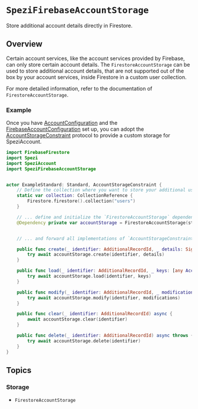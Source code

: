 # ``SpeziFirebaseAccountStorage``

<!--

This source file is part of the Stanford Spezi open-source project

SPDX-FileCopyrightText: 2024 Stanford University and the project authors (see CONTRIBUTORS.md)

SPDX-License-Identifier: MIT

-->

Store additional account details directly in Firestore.

## Overview

Certain account services, like the account services provided by Firebase, can only store certain account details.
The ``FirestoreAccountStorage`` can be used to store additional account details, that are not supported out of the box by your account services,
inside Firestore in a custom user collection.

For more detailed information, refer to the documentation of ``FirestoreAccountStorage``.

### Example

Once you have [AccountConfiguration](https://swiftpackageindex.com/stanfordspezi/speziaccount/documentation/speziaccount/initial-setup#Account-Configuration)
and the [FirebaseAccountConfiguration](https://swiftpackageindex.com/stanfordspezi/spezifirebase/documentation/spezifirebaseaccount/firebaseaccountconfiguration)
set up, you can adopt the [AccountStorageConstraint](https://swiftpackageindex.com/stanfordspezi/speziaccount/documentation/speziaccount/accountstorageconstraint)
protocol to provide a custom storage for SpeziAccount.


```swift
import FirebaseFirestore
import Spezi
import SpeziAccount
import SpeziFirebaseAccountStorage


actor ExampleStandard: Standard, AccountStorageConstraint {
    // Define the collection where you want to store your additional user data, ...
    static var collection: CollectionReference {
        Firestore.firestore().collection("users")
    }

    // ... define and initialize the `FirestoreAccountStorage` dependency ...
    @Dependency private var accountStorage = FirestoreAccountStorage(storedIn: Self.collection)


    // ... and forward all implementations of `AccountStorageConstraint` to the `FirestoreAccountStorage`.

    public func create(_ identifier: AdditionalRecordId, _ details: SignupDetails) async throws {
        try await accountStorage.create(identifier, details)
    }

    public func load(_ identifier: AdditionalRecordId, _ keys: [any AccountKey.Type]) async throws -> PartialAccountDetails {
        try await accountStorage.load(identifier, keys)
    }

    public func modify(_ identifier: AdditionalRecordId, _ modifications: AccountModifications) async throws {
        try await accountStorage.modify(identifier, modifications)
    }

    public func clear(_ identifier: AdditionalRecordId) async {
        await accountStorage.clear(identifier)
    }

    public func delete(_ identifier: AdditionalRecordId) async throws {
        try await accountStorage.delete(identifier)
    }
}
```

## Topics

### Storage

- ``FirestoreAccountStorage``
